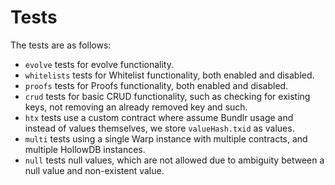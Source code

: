 # Tests

The tests are as follows:

- `evolve` tests for evolve functionality.
- `whitelists` tests for Whitelist functionality, both enabled and disabled.
- `proofs` tests for Proofs functionality, both enabled and disabled.
- `crud` tests for basic CRUD functionality, such as checking for existing keys, not removing an already removed key and such.
- `htx` tests use a custom contract where assume Bundlr usage and instead of values themselves, we store `valueHash.txid` as values.
- `multi` tests using a single Warp instance with multiple contracts, and multiple HollowDB instances.
- `null` tests null values, which are not allowed due to ambiguity between a null value and non-existent value.

